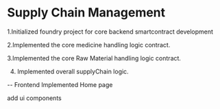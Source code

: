 # Supply Chain Management

1.Initialized foundry project for core backend smartcontract development

2.Implemented the core medicine handling logic contract.


3.Implemented the core Raw Material handling logic contract. 

4. Implemented overall supplyChain logic.


-- Frontend
Implemented Home page 

add ui components
